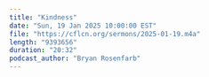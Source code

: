 ```yaml
---
title: "Kindness"
date: "Sun, 19 Jan 2025 10:00:00 EST"
file: "https://cflcn.org/sermons/2025-01-19.m4a"
length: "9393656"
duration: "20:32"
podcast_author: "Bryan Rosenfarb"
---
```

